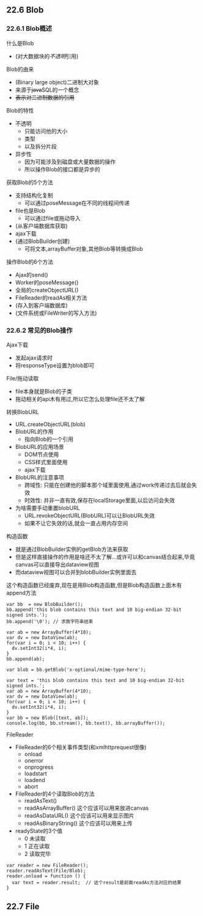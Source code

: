 ## 22.6 Blob

### 22.6.1 Blob概述

什么是Blob
- (对大数据块的*不透明*引用)

Blob的由来
- (Binary large object)二进制大对象
- 来源于~~java~~SQL的一个概念
- ~~表示对二进制数据的引用~~

Blob的特性
- 不透明
  - 只能访问他的大小
  - 类型
  - 以及拆分片段
- 异步性
  - 因为可能涉及到磁盘或大量数据的操作
  - 所以操作Blob的接口都是异步的

获取Blob的5个方法
- 支持结构化复制
  - 可以通过poseMessage在不同的线程间传递
- file也是Blob
  - 可以通过file或拖动导入
- (从客户端数据库获取)
- ajax下载
- (通过BlobBuilder创建)
  - 可将文本,arrayBuffer对象,其他Blob等转换成Blob

操作Blob的6个方法
- Ajax的send()
- Worker的poseMessage()
- 全局的createObjectURL()
- FileReader的readAs相关方法
- (存入到客户端数据库)
- (文件系统或FileWriter的写入方法)

### 22.6.2 常见的Blob操作

Ajax下载
- 发起ajax请求时
- 将responseType设置为blob即可

File/拖动读取
- file本身就是Blob的子类
- 拖动相关的api木有用过,所以它怎么处理file还不太了解

转换BlobURL
- URL.createObjectURL(blob)
- BlobURL的作用
  - 指向Blob的一个引用
- BlobURL的应用场景
  - DOM节点使用
  - CSS样式里面使用
  - ajax下载
- BlobURL的注意事项
  - 跨域性: 只能在创建他的脚本那个域里面使用,通过work传递过去后就会失效
  - 时效性: 并非一直有效,保存在localStorage里面,以后访问会失效
- 为啥需要手动重置blobURL
  - URL.revokeObjectURL(BlobURL)可以让BlobURL失效
  - 如果不让它失效的话,就会一直占用内存空间

构造函数
- 就是通过BlobBuilder实例的getBlob方法来获取
- 但是这样直接操作的作用是啥还不太了解...或许可以和canvas结合起来,毕竟canvas可以直接导出dataview视图
- 而dataview视图可以合并到blobBuilder实例里面去

这个构造函数已经废弃,现在是用Blob构造函数,但是Blob构造函数上面木有append方法
```
var bb  = new BlobBuilder();
bb.append('this blob contains this text and 10 big-endian 32-bit signed ints.');
bb.append('\0'); // 求救字符串结束

var ab = new ArrayBuffer(4*10);
var dv = new DataView(ab);
for(var i = 0; i < 10; i++) {
  dv.setInt32(i*4, i);
}
bb.append(ab);

var blob = bb.getBlob('x-optional/mime-type-here');
```
```
var text = 'this blob contains this text and 10 big-endian 32-bit signed ints.';
var ab = new ArrayBuffer(4*10);
var dv = new DataView(ab);
for(var i = 0; i < 10; i++) {
  dv.setInt32(i*4, i);
}
var bb = new Blob([text, ab]);
console.log(bb, bb.stream(), bb.text(), bb.arrayBuffer());
```

FileReader
- FileReader的6个相关事件类型(和xmlhttprequest很像)
  - onload
  - onerror
  - onprogress
  - loadstart
  - loadend
  - abort
- FileReader的4个读取Blob的方法
  - readAsText()
  - readAsArrayBuffer() 这个应该可以用来放进canvas
  - readAsDataURL() 这个应该可以用来显示图片
  - readAsBinaryString() 这个应该可以用来上传
- readyState的3个值
  - 0 未读取
  - 1 正在读取
  - 2 读取完毕

```
var reader = new FileReader();
reader.readAsText(File/Blob);
reader.onload = function () {
  var text = reader.result;  // 这个result是前面readAs方法对应的结果
}
```

<script async src="//jsfiddle.net/ranwawa/tpzuberk/64/embed/"></script>

## 22.7 File

